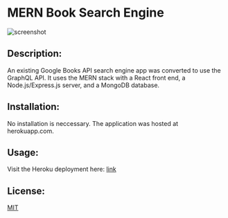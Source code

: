 # MERN Book Search Engine

![screenshot]()

## Description:

An existing Google Books API search engine app was converted to use the GraphQL API. It uses the MERN stack with a React front end, a Node.js/Express.js server, and a MongoDB database. 

## Installation:

No installation is neccessary. The application was hosted at herokuapp.com.

## Usage:

Visit the Heroku deployment here: [link](https://mern-book-search-122.herokuapp.com/)

## License:

[MIT](https://opensource.org/licenses/MIT)



